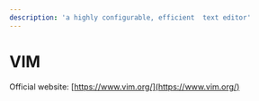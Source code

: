 ```yaml
---
description: 'a highly configurable, efficient  text editor'
---
```


# VIM

Official website:  [https://www.vim.org/](https://www.vim.org/)

